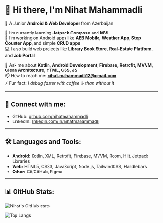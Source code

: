 # 👋 Hi there, I'm Nihat Mahammadli  

📱 A Junior **Android & Web Developer** from Azerbaijan  

🌱 I’m currently learning **Jetpack Compose** and **MVI**  
🔭 I’m working on Android apps like **ABB Mobile**, **Weather App**, **Step Counter App**, and simple **CRUD apps**  
💻 I also build web projects like **Library Book Store**, **Real-Estate Platform**, and **Job Portal**  

💬 Ask me about **Kotlin, Android Development, Firebase, Retrofit, MVVM, Clean Architecture, HTML, CSS, JS**  
📫 How to reach me: **nihat.mahammadli12@gmail.com**  
⚡ Fun fact: *I debug faster with coffee ☕ than without it*  

---

## 🔗 Connect with me:
- GitHub: [github.com/nihatmahammadli](https://github.com/nihatmahammadli)  
- LinkedIn: [linkedin.com/in/nihatmahammadli](https://www.linkedin.com/in/nihat-mahammadli-996911323)  

---

## 🛠️ Languages and Tools:
- **Android:** Kotlin, XML, Retrofit, Firebase, MVVM, Room, Hilt, Jetpack Libraries  
- **Web:** HTML5, CSS3, JavaScript, Node.js, TailwindCSS, Handlebars  
- **Other:** Git/GitHub, Figma  

---

## 📊 GitHub Stats:
![Nihat's GitHub stats](https://github-readme-stats.vercel.app/api?username=nihatmahammadli&show_icons=true&theme=tokyonight)  

![Top Langs](https://github-readme-stats.vercel.app/api/top-langs/?username=nihatmahammadli&layout=compact&theme=tokyonight)  
